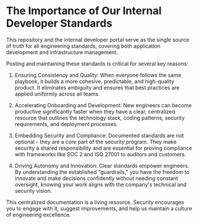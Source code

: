 # The Importance of Our Internal Developer Standards

This repository and the internal developer portal serve as the single source of truth for all engineering standards, covering both application development and infrastructure management.

Posting and maintaining these standards is critical for several key reasons:

1. Ensuring Consistency and Quality: When everyone follows the same playbook, it builds a more cohesive, predictable, and high-quality product. It eliminates ambiguity and ensures that best practices are applied uniformly across all teams.

2. Accelerating Onboarding and Development: New engineers can become productive significantly faster when they have a clear, centralized resource that outlines the technology stack, coding patterns, security requirements, and deployment processes.

3. Embedding Security and Compliance: Documented standards are not optional - they are a core part of the security program. They make security a shared responsibility and are essential for proving compliance with frameworks like SOC 2 and ISO 27001 to auditors and customers.

4. Driving Autonomy and Innovation: Clear standards empower engineers. By understanding the established "guardrails," you have the freedom to innovate and make decisions confidently without needing constant oversight, knowing your work aligns with the company's technical and security vision.

This centralized documentation is a living resource. Security encourages you to engage with it, suggest improvements, and help us maintain a culture of engineering excellence.